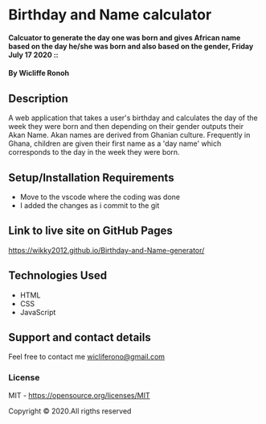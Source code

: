 # Birthday and Name calculator
#### Calcuator to generate the day one was born and gives African name based on the day he/she was born and also based on the gender, Friday July 17 2020 ::
#### By **Wicliffe Ronoh**
## Description
A web application that takes a user's birthday and calculates the day of the week they were born and then depending on their gender outputs their Akan Name. Akan names are derived from Ghanian culture. Frequently in Ghana, children are given their first name as a 'day name' which corresponds to the day in the week they were born.
## Setup/Installation Requirements
* Move to the vscode where the coding was done
* I added the changes as i commit to the git
## Link to live site on GitHub Pages
https://wikky2012.github.io/Birthday-and-Name-generator/
## Technologies Used
 * HTML
 * CSS
 * JavaScript
## Support and contact details
Feel free to contact me wicliferono@gmail.com
### License
MIT - https://opensource.org/licenses/MIT

Copyright © 2020.All rigths reserved

